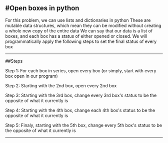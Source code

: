 #Open boxes in python
---

 For this problem, we can use lists and dictionaries in python
 These are mutable data structures, which mean they can be modified
 without creating a whole new copy of the entire data
 We can say that our data is a list of boxes, and each box has a
 status of either opened or closed.  We will programmatically apply
 the following steps to set the final status of every box

----

##Steps

 Step 1: For each box in series, open every box (or simply, start
 			with every box open in our program)
 
 Step 2: Starting with the 2nd box, open every 2nd box

 Step 3: Starting with the 3rd box, change every 3rd box's status to 
 			be the opposite of what it currently is

 Step 4: Starting with the 4th box, change each 4th box's status to 
 			be the opposite of what it currently is

 Step 5: Finaly, starting with the 5th box, change every 5th box's 
			status to be the opposite of what it currently is

----
